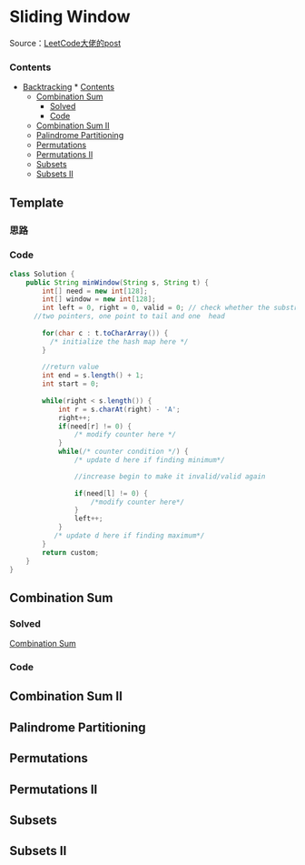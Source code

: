# Sliding Window



Source：[LeetCode大佬的post](https://leetcode.com/problems/minimum-window-substring/discuss/26808/Here-is-a-10-line-template-that-can-solve-most-'substring'-problems)



### Contents

<!--ts-->
   * [Backtracking](#backtracking)
         * [Contents](#contents)
      * [Combination Sum](#combination-sum)
         * [Solved](#solved)
         * [Code](#code)
      * [Combination Sum II](#combination-sum-ii)
      * [Palindrome Partitioning](#palindrome-partitioning)
      * [Permutations](#permutations)
      * [Permutations II](#permutations-ii)
      * [Subsets](#subsets)
      * [Subsets II](#subsets-ii)

<!-- Added by: weiyizhi, at: 2020年12月22日 星期二 19时57分06秒 CST -->

<!--te-->

## Template

### 思路



### Code

```java
class Solution {
    public String minWindow(String s, String t) {
        int[] need = new int[128];
        int[] window = new int[128];        
        int left = 0, right = 0, valid = 0; // check whether the substring is valid
      //two pointers, one point to tail and one  head
        
        for(char c : t.toCharArray()) {
          /* initialize the hash map here */ 
        }
        
        //return value
        int end = s.length() + 1;
        int start = 0;
        
        while(right < s.length()) {
            int r = s.charAt(right) - 'A';
            right++;
            if(need[r] != 0) {
                /* modify counter here */ 
            }
            while(/* counter condition */) { 
                /* update d here if finding minimum*/

                //increase begin to make it invalid/valid again
              
                if(need[l] != 0) {
                    /*modify counter here*/
                }
                left++;
            }
           /* update d here if finding maximum*/
        }
        return custom;
    }
}
```




## Combination Sum

### Solved

[Combination Sum](../Solved/39-Combination-Sum/Combination-Sum.md)



### Code



## Combination Sum II



## Palindrome Partitioning



## Permutations



## Permutations II



## Subsets



## Subsets II

